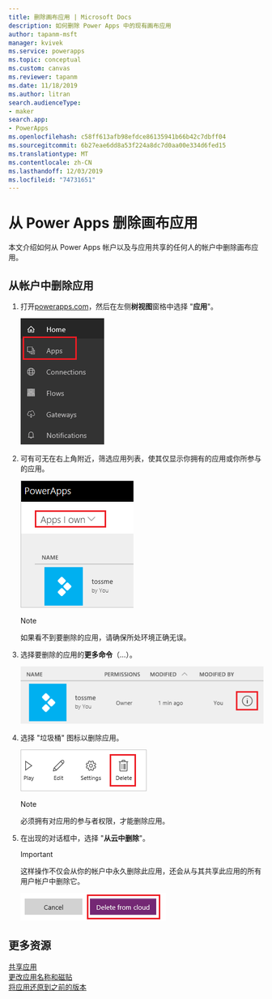 ```yaml
---
title: 删除画布应用 | Microsoft Docs
description: 如何删除 Power Apps 中的现有画布应用
author: tapanm-msft
manager: kvivek
ms.service: powerapps
ms.topic: conceptual
ms.custom: canvas
ms.reviewer: tapanm
ms.date: 11/18/2019
ms.author: litran
search.audienceType:
- maker
search.app:
- PowerApps
ms.openlocfilehash: c58ff613afb98efdce86135941b66b42c7dbff04
ms.sourcegitcommit: 6b27eae6dd8a53f224a8dc7d0aa00e334d6fed15
ms.translationtype: MT
ms.contentlocale: zh-CN
ms.lasthandoff: 12/03/2019
ms.locfileid: "74731651"
---
```

# <a name="delete-a-canvas-app-from-power-apps"></a>从 Power Apps 删除画布应用
本文介绍如何从 Power Apps 帐户以及与应用共享的任何人的帐户中删除画布应用。

## <a name="delete-an-app-from-your-account"></a>从帐户中删除应用
1. 打开[powerapps.com](https://make.powerapps.com?utm_source=padocs&utm_medium=linkinadoc&utm_campaign=referralsfromdoc)，然后在左侧**树视图**窗格中选择 "**应用**"。
   
    ![应用](./media/delete-app/file-apps.png)
2. 可有可无在右上角附近，筛选应用列表，使其仅显示你拥有的应用或你所参与的应用。
   
    ![应用筛选器](./media/delete-app/filter-list.png)
   
    > [!NOTE]
   > 如果看不到要删除的应用，请确保所处环境正确无误。
3. 选择要删除的应用的**更多命令**（...）。
   
    ![更多命令](./media/delete-app/app-options.png)
4. 选择 "垃圾桶" 图标以删除应用。
   
    ![Delete](./media/delete-app/delete-icon.png)
   
    > [!NOTE]
   > 必须拥有对应用的参与者权限，才能删除应用。
5. 在出现的对话框中，选择 "**从云中删除**"。  
   
    > [!IMPORTANT]
   > 这样操作不仅会从你的帐户中永久删除此应用，还会从与其共享此应用的所有用户帐户中删除它。
   
    ![从云中删除](./media/delete-app/delete-button.png)

## <a name="more-resources"></a>更多资源
[共享应用](share-app.md)  
[更改应用名称和磁贴](set-name-tile.md)  
[将应用还原到之前的版本](restore-an-app.md)  

